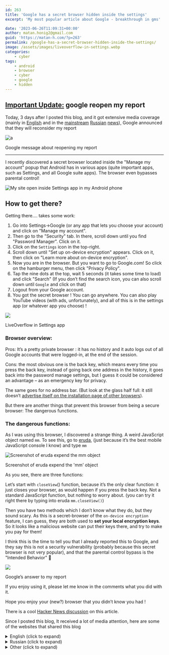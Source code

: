 ```yaml
---
id: 263
title: 'Google has a secret browser hidden inside the settings'
excerpt: 'My most popular article about Google - breakthrough in gms'

date: '2023-06-26T11:09:31+00:00'
author: matan.honig2@gmail.com
guid: 'https://matan-h.com/?p=263'
permalink: /google-has-a-secret-browser-hidden-inside-the-settings/
image: /assets/images/liveoverflow-in-settings.webp
categories:
    - cyber
tags:
    - android
    - browser
    - cyber
    - google
    - hidden
---
```

## <span style="text-decoration: underline;">Important Update:</span> **google reopen my report**
Today, 3 days after I posted this blog, and it got extensive media coverage (mainly in [English](https://winaero.com/a-secret-hidden-browser-in-android-allows-bypassing-parental-controls/) and in the [mainstream](https://hi-tech.mail.ru/news/101108-na-vashem-android-pryachetsya-sekretnyij-brauzer-kak-ego-zapustit/) [Russian](https://club.dns-shop.ru/digest/98942-polzovatel-matan-h-obnarujil-sekretnyii-brauzer-google-dlya-andr/) [news](https://trashbox.ru/link/2023-06-27-google-sekretnyj-brauzer-na-android)), Google announced that they will reconsider my report

![a](/assets/images/google-update-sized-1024x288.webp)

<figcaption class="caption-center">Google message about reopening my report</figcaption>

<hr>
I recently discovered a secret browser located inside the "Manage my account" popup that Android has in various apps (quite important apps, such as Settings, and all Google suite apps). The browser even bypasses parental control!

![My site open inside Settings app in my Android phone](/assets/images/settings-open-in-matan-h-com-3.webp)

## How to get there?

Getting there…. takes some work:  


1. Go into Settings→Google (or any app that lets you choose your account) and click on "Manage my account".  
2. Then go to the "Security" tab. In there, scroll down until you find "Password Manager". Click on it.  
3. Click on the `Settings` icon in the top-right.  
4. Scroll down until "Set up on-device encryption" appears. Click on it, then click on "Learn more about on-device encryption".  
5. Now you are in the browser. But you want to go to Google.com! So click on the hamburger menu, then click "Privacy Policy".  
6. Tap the nine dots at the top, wait 5 seconds (it takes some time to load) and click "Search" (If you don’t find the search icon, you can also scroll down until `Google` and click on that)  
7. Logout from your Google account.  
8. You got the secret browser ! You can go anywhere. You can also play YouTube videos (with ads, unfortunately), and all of this is in the settings app (or whatever app you choose) !

![](/assets/images/liveoverflow-in-settings.webp)
<figcaption class="caption-center">LiveOverflow in Settings app</figcaption>

### Browser overview:

Pros: It’s a pretty private browser : it has no history and it auto logs out of all Google accounts that were logged-in, at the end of the session.

Cons: the most obvious one is the back key, which means every time you press the back key, instead of going back one address in the history, it goes back into the password manage settings, but I guess it could be considered an advantage – as an emergency key for privacy.

The same goes for no address bar. (But look at the glass half full: it still doesn’t [advertise itself on the installation page of other browsers](https://www.pcmag.com/news/microsoft-is-displaying-multiple-edge-ads-on-googles-chrome-download-page)).

But there are another things that prevent this browser from being a secure browser: The dangerous functions.

### The dangerous functions:

As I was using this browser, I discovered a strange thing. A weird JavaScript object named `mm`. To see this, go to [eruda](https://eruda.liriliri.io/), (just because it’s the best mobile JavaScript console I know) and type `mm`

![Screenshot of eruda expend the `mm` object](/assets/images/eruda-mm.webp)
<figcaption class="caption-center">Screenshot of eruda expend the 'mm' object </figcaption>

As you see, there are three functions:

Let’s start with `closeView`() function, because it’s the only clear function: it just closes your browser, as would happen if you press the back key. Not a standard JavaScript function, but nothing to worry about. (you can try it right there by typing into eruda `mm.closeView()`)

Then you have two methods which I don’t know what they do, but they sound scary. As this is a secret-browser of the `on-device encryption` feature, I can guess, they are both used to **set your local encryption keys**. So it looks like a malicious website can put their keys there, and try to make you pay for them!

I think this is the time to tell you that I already reported this to Google, and they say this is not a security vulnerability (probably because this secret browser is not very popular), and that the parental control bypass is the "Intended Behavior" 🙂

![](/assets/images/google-response-browser.webp)
<figcaption class="caption-center">Google’s answer to my report</figcaption>

If you enjoy using it, please let me know in the comments what you did with it.

Hope you enjoy your (new?) browser that you didn’t know you had !

There is a cool [Hacker News discussion](https://news.ycombinator.com/item?id=36478206) on this article.

Since I posted this blog, It received a lot of media attention, here are some of the websites that shared this blog

<details markdown=block><summary>English (click to expand)</summary>

- [winaero](https://winaero.com/a-secret-hidden-browser-in-android-allows-bypassing-parental-controls) (the company that created "Winaero Tweaker")
- [techweekmag](https://www.techweekmag.com/news/mobile/google-has-a-secret-browser-on-android-and-here-is-how-to-find-it)(They managed to get through this article without talking about parental controls at all)
- [cross-post to beehaw](https://beehaw.org/post/790282)(an alternative reddit)
- [socialbites](https://socialbites.ca/tech-scifi/304172.html)
- [gamingdeputy](https://www.gamingdeputy.com/top-secret-browser-found-on-android-smartphones/) (looks like translation of the Russian news. It kind of misunderstood the last paragraph:"he was told that the browser is indeed safe")


 </details><details markdown=block><summary>Russian (click to expand)</summary>

- [dns-shop.ru](https://club.dns-shop.ru/digest/98942-polzovatel-matan-h-obnarujil-sekretnyii-brauzer-google-dlya-andr) (looks like a DNS company)
- [iguides.ru](https://www.iguides.ru/main/other/na_android_smartfonakh_nashli_sverkhsekretnyy_brauzer/)
- [trashbox.ru](https://trashbox.ru/link/2023-06-27-google-sekretnyj-brauzer-na-android)
- [https://hi-tech.mail.ru](https://hi-tech.mail.ru/news/101108-na-vashem-android-pryachetsya-sekretnyij-brauzer-kak-ego-zapustit) (this is probably the most popular site to cover this)
- [habr.com/ru](https://habr.com/ru/companies/cloud4y/news/744120/) (full translation of this article, with currently 42 comments, which are very reminiscent of the responses I received on hackernews)

 </details><details markdown=block><summary>Other (click to expand)</summary>
 
- Japanese: [gigazine.net](https://gigazine.net/news/20230627-parental-control-bypass/)
- Portuguese:[argonalyst.com](https://www.argonalyst.com/article/como-acessar-um-navegador-secreto-no-android-e-burlar-o-controle-parental-xq3i4z)
- Mandarin (Chinese): [mandarinian.news](https://mandarinian.news/%E8%B0%B7%E6%AD%8C%E5%9C%A8%E8%AE%BE%E7%BD%AE%E4%B8%AD%E9%9A%90%E8%97%8F%E4%BA%86%E4%B8%80%E4%B8%AA%E7%A7%98%E5%AF%86%E6%B5%8F%E8%A7%88%E5%99%A8)(word-for-word translation)
- French: [clubic.com](https://www.clubic.com/os-mobile/android/actualite-475828-astuce-ou-faille-decouvrez-ce-navigateur-secret-sur-android-qui-passe-outre-le-controle-parental.html) (Winners in terms of the quality of the responses, but there are just two there)

 </details>